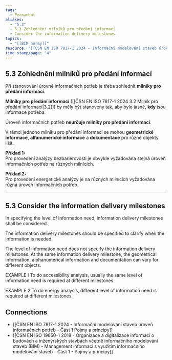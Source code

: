 ```yaml
---
tags:
  - Permanent
aliases:
  - "5.3"
  - 5.3 Zohlednění milníků pro předání informací
  - Consider the information delivery milestones
topics:
  - "[[BIM normy]]"
resource: "[[ČSN EN ISO 7817-1 2024 - Informační modelování staveb úroveň informačních potřeb - Část 1 Pojmy a principy]]"
time stamp/page: "4"
---
```

## 5.3 Zohlednění milníků pro předání informací

Při stanovování úrovně informačních potřeb je třeba zohlednit **milníky pro předání informací**.

**Milníky pro předání informací** ([[ČSN EN ISO 7817-1 2024 3.2 Milník pro předání informací|3.2]]) by měly být stanoveny tak, aby bylo jasné, **kdy** jsou informace potřeba.  

Úroveň informačních potřeb **neurčuje milníky pro předání informací**.

V rámci jednoho milníku pro předání informací se mohou **geometrické informace**, **alfanumerické informace** a **dokumentace** pro různé objekty lišit.

**Příklad 1:**  
Pro provedení analýzy bezbariérovosti je obvykle vyžadována stejná úroveň informačních potřeb na různých milnících.

**Příklad 2:**  
Pro provedení energetické analýzy je na různých milnících vyžadována různá úroveň informačních potřeb.

---
## 5.3 Consider the information delivery milestones
In specifying the level of information need, information delivery milestones shall be considered.

The information delivery milestones should be specified to clarify when the information is needed.

The level of information need does not specify the information delivery milestones.
At the same information delivery milestone, the geometrical information, alphanumerical information and documentation can vary for different objects.

EXAMPLE I To do accessibility analysis, usually the same level of information need is required at different milestones.

EXAMPLE 2 To do energy analysis, different level of information need is required at different milestones.

## Connections

- [[ČSN EN ISO 7817-1 2024 - Informační modelování staveb úroveň informačních potřeb - Část 1 Pojmy a principy]]
- [[ČSN EN ISO 19650-1 2018 - Organizace a digitalizace informací o budovách a inženýrských stavbách včetně informačního modelování staveb (BIM) - Management informaci s využitím informačního modelování staveb - Část 1 - Pojmy a principy]]